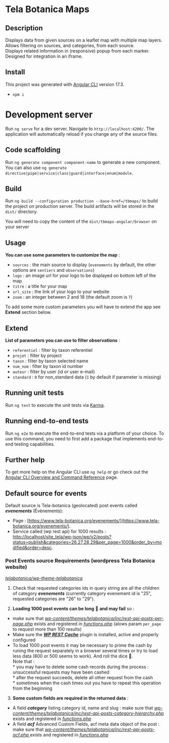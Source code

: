 # Tela Botanica Maps

## Description

Displays data from given sources on a leaflet map with multiple map layers.  
Allows filtering on sources, and categories, from each source.  
Displays related information in (responsive) popup from each marker.  
Designed for integration in an iframe.  

## Install

This project was generated with [Angular CLI](https://github.com/angular/angular-cli) version 17.3.

- `npm i`

# Development server

Run `ng serve` for a dev server. Navigate to `http://localhost:4200/`. The application will automatically reload if you change any of the source files.

## Code scaffolding

Run `ng generate component component-name` to generate a new component. You can also use `ng generate directive|pipe|service|class|guard|interface|enum|module`.

## Build

Run `ng build --configuration production --base-href=/tbmaps/` to build the project on production server. The build artifacts will be stored in the `dist/` directory.

You will need to copy the content of the `dist/tbmaps-angular/browser` on your server

## Usage

**You can use some parameters to customize the map** :
- `sources` : the main source to display (`evenements` by default, the other options are `sentiers` and `observations`)
- `logo` : an image url for your logo to be displayed on bottom left of the map
- `titre` : a title for your map
- `url_site` : the link of your logo to your website
- `zoom` : an integer between 2 and 18  (the default zoom is `7`)

To add some more custom parameters you will have to extend the app see **Extend** section below.

## Extend

**List of parameters you can use to filter observations** :

- `referentiel` : filter by taxon referentiel
- `projet` : filter by project
- `taxon` : filter by taxon selected name
- `num_nom` : filter by taxon id number
- `auteur` : filter by user (id or user e-mail)
- `standard` : `0` for non_standard data (`1` by default if parameter is missing)

## Running unit tests

Run `ng test` to execute the unit tests via [Karma](https://karma-runner.github.io).

## Running end-to-end tests

Run `ng e2e` to execute the end-to-end tests via a platform of your choice. To use this command, you need to first add a package that implements end-to-end testing capabilities.

## Further help

To get more help on the Angular CLI use `ng help` or go check out the [Angular CLI Overview and Command Reference](https://angular.io/cli) page.

## Default source for events

Default source is Tela-botanica (geolocated) post events called ***evenements*** (Évènements): 
* Page :  [https://www.tela-botanica.org/evenements/](https://www.tela-botanica.org/evenements/).
* Service called (wp rest api) for 1000 results :  [http://localhost/site_tela/wp-json/wp/v2/posts?status=publish&categories=26,27,28,29&per_page=1000&order_by=modified&order=desc](http://localhost/site_tela/wp-json/wp/v2/posts?status=publish&categories=26,27,28,29&per_page=1000&order_by=modified&order=desc).

### Post Events source Requirements (wordpress Tela Botanica website)

[_telabotanica/wp-theme-telabotanica_](https://github.com/telabotanica/wp-theme-telabotanica)

1. Check that requested categories ids in query string are all the children of category ***evenements*** (currently category evenement id is "25", requested categories are "26" to "29").

2. **Loading 1000 post events can be long** :turtle: **and may fail** so :
- make sure that [_wp-content/themes/telabotanica/inc/rest-api-posts-per-page.php_](https://github.com/telabotanica/wp-theme-telabotanica/inc/rest-api-posts-per-page.php) exists and registered in [_functions.php_](https://github.com/telabotanica/wp-theme-telabotanica/functions.php) (alows param `per_page` to request more than 100 results)
- Make sure the [***WP REST Cache***](https://wordpress.org/plugins/wp-rest-cache/) plugin is installed, active and properly configured
- To load 1000 post events it may be necessary to prime the cash by runing the request separately in a browser several times or try to load less data (800 or 500 seems to work). And roll the dice :game_die:.  
	Note that :  
		* you may have to delete some cash records during the process : unsuccessful requests may have been cashed  
		* after the request succeeds, delete all other request from the cash  
		* sometimes when the cash times out you have to repeat this operation from the beginning  

3. **Some custom fields are required in the returned data** :
- A field ***category*** listing category id, name and slug : make sure that [_wp-content/themes/telabotanica/inc/rest-api-posts-category-hierarchy.php_](https://github.com/telabotanica/wp-theme-telabotanica/inc/rest-api-posts-category-hierarchy.php) exists and registered in [_functions.php_](https://github.com/telabotanica/wp-theme-telabotanica/functions.php)
- A field ***acf*** Advanced Custom Fields, acf meta data object of the post :  make sure that [_wp-content/themes/telabotanica/inc/rest-api-posts-acf.php_ ](https://github.com/telabotanica/wp-theme-telabotanica/inc/rest-api-posts-acf.php) exists and registered in [_functions.php_](https://github.com/telabotanica/wp-theme-telabotanica/functions.php)
